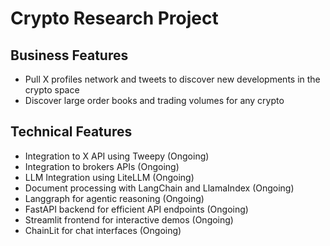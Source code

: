 # Crypto Research Project

## Business Features
- Pull X profiles network and tweets to discover new developments in the crypto space
- Discover large order books and trading volumes for any crypto

## Technical Features
- Integration to X API using Tweepy (Ongoing)
- Integration to brokers APIs (Ongoing)
- LLM Integration using LiteLLM (Ongoing)
- Document processing with LangChain and LlamaIndex (Ongoing)
- Langgraph for agentic reasoning (Ongoing)
- FastAPI backend for efficient API endpoints (Ongoing)
- Streamlit frontend for interactive demos (Ongoing)
- ChainLit for chat interfaces (Ongoing)
